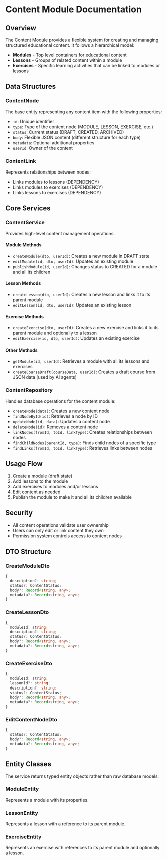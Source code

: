 # Content Module Documentation

## Overview

The Content Module provides a flexible system for creating and managing structured educational content. It follows a hierarchical model:

- **Modules** - Top level containers for educational content
- **Lessons** - Groups of related content within a module
- **Exercises** - Specific learning activities that can be linked to modules or lessons

## Data Structures

### ContentNode

The base entity representing any content item with the following properties:

- `id`: Unique identifier
- `type`: Type of the content node (MODULE, LESSON, EXERCISE, etc.)
- `status`: Current status (DRAFT, CREATED, ARCHIVED)
- `body`: Flexible JSON content (different structure for each type)
- `metadata`: Optional additional properties
- `userId`: Owner of the content

### ContentLink

Represents relationships between nodes:

- Links modules to lessons (DEPENDENCY)
- Links modules to exercises (DEPENDENCY)
- Links lessons to exercises (DEPENDENCY)

## Core Services

### ContentService

Provides high-level content management operations:

#### Module Methods

- `createModule(dto, userId)`: Creates a new module in DRAFT state
- `editModule(id, dto, userId)`: Updates an existing module
- `publishModule(id, userId)`: Changes status to CREATED for a module and all its children

#### Lesson Methods

- `createLesson(dto, userId)`: Creates a new lesson and links it to its parent module
- `editLesson(id, dto, userId)`: Updates an existing lesson

#### Exercise Methods

- `createExercise(dto, userId)`: Creates a new exercise and links it to its parent module and optionally to a lesson
- `editExercise(id, dto, userId)`: Updates an existing exercise

#### Other Methods

- `getModule(id, userId)`: Retrieves a module with all its lessons and exercises
- `createCourseDraft(courseData, userId)`: Creates a draft course from JSON data (used by AI agents)

### ContentRepository

Handles database operations for the content module:

- `createNode(data)`: Creates a new content node
- `findNodeById(id)`: Retrieves a node by ID
- `updateNode(id, data)`: Updates a content node
- `deleteNode(id)`: Removes a content node
- `linkNodes(fromId, toId, linkType)`: Creates relationships between nodes
- `findChildNodes(parentId, type)`: Finds child nodes of a specific type
- `findLinks(fromId, toId, linkType)`: Retrieves links between nodes

## Usage Flow

1. Create a module (draft state)
2. Add lessons to the module
3. Add exercises to modules and/or lessons
4. Edit content as needed
5. Publish the module to make it and all its children available

## Security

- All content operations validate user ownership
- Users can only edit or link content they own
- Permission system controls access to content nodes

## DTO Structure

### CreateModuleDto
```typescript
{
  description?: string;
  status?: ContentStatus;
  body?: Record<string, any>;
  metadata?: Record<string, any>;
}
```

### CreateLessonDto
```typescript
{
  moduleId: string;
  description?: string;
  status?: ContentStatus;
  body?: Record<string, any>;
  metadata?: Record<string, any>;
}
```

### CreateExerciseDto
```typescript
{
  moduleId: string;
  lessonId?: string;
  description?: string;
  status?: ContentStatus;
  body?: Record<string, any>;
  metadata?: Record<string, any>;
}
```

### EditContentNodeDto
```typescript
{
  status?: ContentStatus;
  body?: Record<string, any>;
  metadata?: Record<string, any>;
}
```

## Entity Classes

The service returns typed entity objects rather than raw database models:

### ModuleEntity
Represents a module with its properties.

### LessonEntity
Represents a lesson with a reference to its parent module.

### ExerciseEntity
Represents an exercise with references to its parent module and optionally a lesson. 